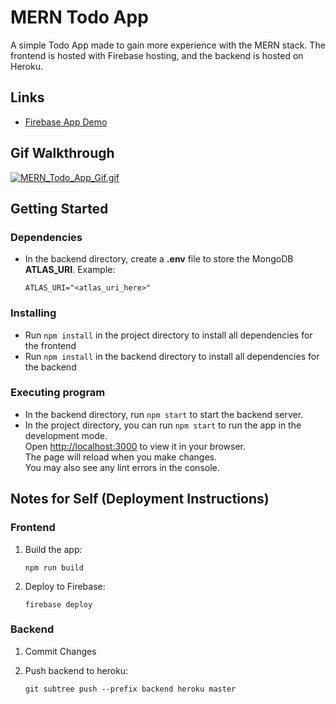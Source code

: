 # MERN Todo App
A simple Todo App made to gain more experience with the MERN stack. The frontend is hosted with Firebase hosting, and the backend is hosted on Heroku.

## Links
* [Firebase App Demo](https://mern-todo-app-b186f.web.app/)

## Gif Walkthrough
[![MERN_Todo_App_Gif.gif](https://s8.gifyu.com/images/MERN_Todo_App_Gif.gif)](https://gifyu.com/image/Ss4Nh)

## Getting Started

### Dependencies

* In the backend directory, create a **.env** file to store the MongoDB **ATLAS_URI**. Example:
    ```
    ATLAS_URI="<atlas_uri_here>"
    ```

### Installing

* Run `npm install` in the project directory to install all dependencies for the frontend
* Run `npm install` in the backend directory to install all dependencies for the backend

### Executing program

* In the backend directory, run `npm start` to start the backend server.
* In the project directory, you can run `npm start` to run the app in the development mode.\
Open [http://localhost:3000](http://localhost:3000) to view it in your browser.\
The page will reload when you make changes.\
You may also see any lint errors in the console.

## Notes for Self (Deployment Instructions)
### Frontend
1. Build the app:
    ```
    npm run build
    ```
2. Deploy to Firebase:
    ```
    firebase deploy
    ```
### Backend
1. Commit Changes

2. Push backend to heroku:
    ```
    git subtree push --prefix backend heroku master
    ```
